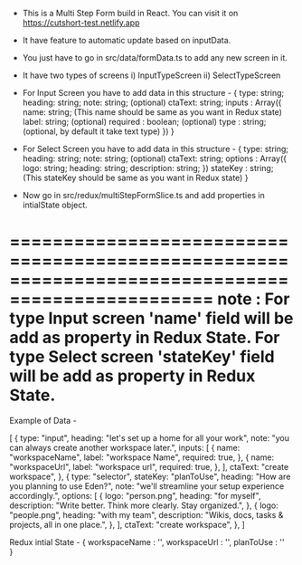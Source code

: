 * This is a Multi Step Form build in React. You can visit it on https://cutshort-test.netlify.app 
* It have feature to automatic update based on inputData.
* You just have to go in src/data/formData.ts to add any new screen in it.
* It have two types of screens 
            i) InputTypeScreen
            ii) SelectTypeScreen

* For Input Screen you have to add data in this structure -
            {
                type: string;
                heading: string;
                note: string; (optional)
                ctaText: string;
                inputs : Array({
                    name: string; (This name should be same as you want in Redux state)
                    label: string; (optional)
                    required : boolean; (optional)
                    type : string; (optional, by default it take text type)
                })
            }

* For Select Screen you have to add data in this structure -
            {
                type: string;
                heading: string;
                note: string; (optional)
                ctaText: string;
                options : Array({
                    logo: string;
                    heading: string;
                    description: string;
                })
                stateKey : string; (This stateKey should be same as you want in Redux state)
            }

* Now go in src/redux/multiStepFormSlice.ts and add properties in intialState object.

=================================================================================================
note : For type Input screen 'name' field will be add as property in Redux State.
For type Select screen 'stateKey' field will be add as property in Redux State.
=================================================================================================

Example of Data - 

[
    {
    type: "input",
    heading: "let's set up a home for all your work",
    note: "you can always create another workspace later.",
    inputs: [
      {
        name: "workspaceName",
        label: "workspace Name",
        required: true,
      },
      {
        name: "workspaceUrl",
        label: "workspace url",
        required: true,
      },
    ],
    ctaText: "create workspace",
  },
  {
    type: "selector",
    stateKey: "planToUse",
    heading: "How are you planning to use Eden?",
    note: "we'll streamline your setup experience accordingly.",
    options: [
      {
        logo: "person.png",
        heading: "for myself",
        description: "Write better. Think more clearly. Stay organized.",
      },
      {
        logo: "people.png",
        heading: "with my team",
        description: "Wikis, docs, tasks & projects, all in one place.",
      },
    ],
    ctaText: "create workspace",
  },
]

Redux intial State - 
{
 workspaceName : '',
 workspaceUrl : '',
 planToUse : ''   
} 
